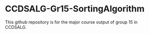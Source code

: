 # CCDSALG-Gr15-SortingAlgorithm
This github repository is for the major course output of group 15 in CCDSALG.
